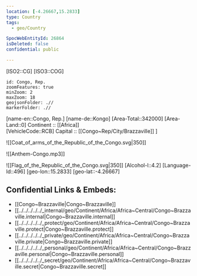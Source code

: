 ```yaml
---
location: [-4.26667,15.2833] 
type: Country
tags:
  - geo/Country

SpocWebEntityId: 26864
isDeleted: false
confidential: public

---
```

[ISO2::CG] 
[ISO3::COG] 
```leaflet
id: Congo, Rep.
zoomFeatures: true 
minZoom: 2 
maxZoom: 18
geojsonFolder: .//
markerFolder: .//
```

[name-en::Congo, Rep.] 
[name-de::Kongo] 
[Area-Total::342000] 
[Area-Land::0] 
Continent :: [[Africa]]  
[VehicleCode::RCB] 
Capital ::  [[Congo~Rep/City/Brazzaville]] ] 

![[Coat_of_arms_of_the_Republic_of_the_Congo.svg|350]] 

![[Anthem-Congo.mp3]] 

![[Flag_of_the_Republic_of_the_Congo.svg|350]] 
[Alcohol-l::4.2] 
[Language-Id::496] 
[geo-lon::15.2833] 
[geo-lat::-4.26667] 



## Confidential Links & Embeds: 
- [[Congo~Brazzaville|Congo~Brazzaville]] 
- [[../../../../../_internal/geo/Continent/Africa/Africa~Central/Congo~Brazzaville.internal|Congo~Brazzaville.internal]] 
- [[../../../../../_protect/geo/Continent/Africa/Africa~Central/Congo~Brazzaville.protect|Congo~Brazzaville.protect]] 
- [[../../../../../_private/geo/Continent/Africa/Africa~Central/Congo~Brazzaville.private|Congo~Brazzaville.private]] 
- [[../../../../../_personal/geo/Continent/Africa/Africa~Central/Congo~Brazzaville.personal|Congo~Brazzaville.personal]] 
- [[../../../../../_secret/geo/Continent/Africa/Africa~Central/Congo~Brazzaville.secret|Congo~Brazzaville.secret]] 
